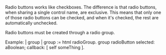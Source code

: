 Radio buttons works like checkboxes. The difference is that radio buttons, when sharing a single control name, are exclusive. This means that only one of those radio buttons can be checked, and when it's checked, the rest are automatically unchecked.

Radio buttons must be created through a radio group.

Example:
| group |
group := html radioGroup.
group radioButton
	selected: aBoolean;
	callback: [ self someThing ].